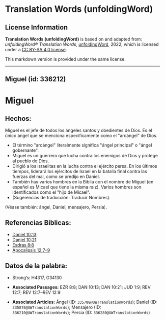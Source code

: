 # Translation Words (unfoldingWord)

## License Information

**Translation Words (unfoldingWord)** is based on and adapted from: _unfoldingWord® Translation Words_, [unfoldingWord](https://unfoldingword.org/utw), 2022, which is licensed under a [CC BY-SA 4.0 license](https://creativecommons.org/licenses/by-sa/4.0/legalcode.en).

This markdown version is provided under the same license.



--------------------------------

## Miguel (id: 336212)

Miguel
======

Hechos:
-------

Miguel es el jefe de todos los ángeles santos y obedientes de Dios. Es el único ángel que se menciona específicamente como el "arcángel" de Dios.

* El término "arcángel" literalmente significa "ángel principal" o "ángel gobernante".
* Miguel es un guerrero que lucha contra los enemigos de Dios y protege al pueblo de Dios.
* Dirigió a los israelitas en la lucha contra el ejército persa. En los últimos tiempos, liderará los ejércitos de Israel en la batalla final contra las fuerzas del mal, como se predijo en Daniel.
* También hay varios hombres en la Biblia con el nombre de Miguel (en español es Micael que tiene la misma raiz). Varios hombres son identificados como el "hijo de Micael".
* (Sugerencias de traducción: Traducir Nombres).

(Véase también: ángel, Daniel, mensajero, Persia).

Referencias Bíblicas:
---------------------

* [Daniel 10:13](https://ref.ly/Dan10:13)
* [Daniel 10:21](https://ref.ly/Dan10:21)
* [Esdras 8:8](https://ref.ly/Ezra8:8)
* [Apocalipsis 12:7–9](https://ref.ly/Rev12:7-Rev12:9)

Datos de la palabra:
--------------------

* Strong’s: H4317, G34130

* **Associated Passages:** EZR 8:8; DAN 10:13; DAN 10:21; JUD 1:9; REV 12:7; REV 12:7–REV 12:9
* **Associated Articles:** Ángel (ID: `335708@UWTranslationWords`); Daniel (ID: `335876@UWTranslationWords`); Mensajero (ID: `336210@UWTranslationWords`); Persia (ID: `336280@UWTranslationWords`)

